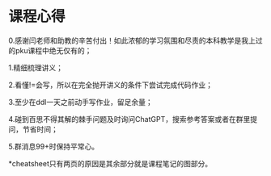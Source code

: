 # 课程心得
0.感谢闫老师和助教的辛苦付出！如此浓郁的学习氛围和尽责的本科教学是我上过的pku课程中绝无仅有的；

1.精细梳理讲义；

2.看懂!=会写，所以在完全抛开讲义的条件下尝试完成代码作业；

3.至少在ddl一天之前动手写作业，留足余量；

4.碰到百思不得其解的棘手问题及时询问ChatGPT，搜索参考答案或者在群里提问，节省时间；

5.群消息99+时保持平常心。

*cheatsheet只有两页的原因是其余部分就是课程笔记的图部分。
